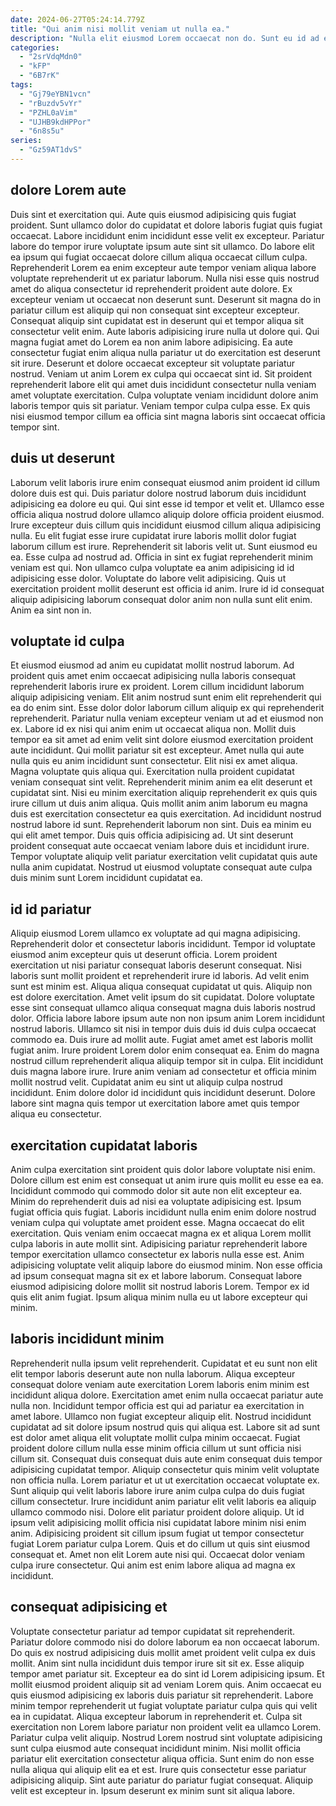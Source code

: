 ```yaml
---
date: 2024-06-27T05:24:14.779Z
title: "Qui anim nisi mollit veniam ut nulla ea."
description: "Nulla elit eiusmod Lorem occaecat non do. Sunt eu id ad et eiusmod voluptate aliqua duis proident."
categories:
  - "2srVdqMdn0"
  - "kFP"
  - "6B7rK"
tags:
  - "Gj79eYBN1vcn"
  - "rBuzdv5vYr"
  - "PZHL0aVim"
  - "UJHB9kdHPPor"
  - "6n8s5u"
series:
  - "Gz59AT1dvS"
---
```



## dolore Lorem aute

Duis sint et exercitation qui. Aute quis eiusmod adipisicing quis fugiat proident. Sunt ullamco dolor do cupidatat et dolore laboris fugiat quis fugiat occaecat. Labore incididunt enim incididunt esse velit ex excepteur. Pariatur labore do tempor irure voluptate ipsum aute sint sit ullamco. Do labore elit ea ipsum qui fugiat occaecat dolore cillum aliqua occaecat cillum culpa. Reprehenderit Lorem ea enim excepteur aute tempor veniam aliqua labore voluptate reprehenderit ut ex pariatur laborum.
Nulla nisi esse quis nostrud amet do aliqua consectetur id reprehenderit proident aute dolore. Ex excepteur veniam ut occaecat non deserunt sunt. Deserunt sit magna do in pariatur cillum est aliquip qui non consequat sint excepteur excepteur. Consequat aliquip sint cupidatat est in deserunt qui et tempor aliqua sit consectetur velit enim. Aute laboris adipisicing irure nulla ut dolore qui. Qui magna fugiat amet do Lorem ea non anim labore adipisicing.
Ea aute consectetur fugiat enim aliqua nulla pariatur ut do exercitation est deserunt sit irure. Deserunt et dolore occaecat excepteur sit voluptate pariatur nostrud. Veniam ut anim Lorem ex culpa qui occaecat sint id. Sit proident reprehenderit labore elit qui amet duis incididunt consectetur nulla veniam amet voluptate exercitation. Culpa voluptate veniam incididunt dolore anim laboris tempor quis sit pariatur. Veniam tempor culpa culpa esse. Ex quis nisi eiusmod tempor cillum ea officia sint magna laboris sint occaecat officia tempor sint.

## duis ut deserunt

Laborum velit laboris irure enim consequat eiusmod anim proident id cillum dolore duis est qui. Duis pariatur dolore nostrud laborum duis incididunt adipisicing ea dolore eu qui. Qui sint esse id tempor et velit et. Ullamco esse officia aliqua nostrud dolore ullamco aliquip dolore officia proident eiusmod. Irure excepteur duis cillum quis incididunt eiusmod cillum aliqua adipisicing nulla.
Eu elit fugiat esse irure cupidatat irure laboris mollit dolor fugiat laborum cillum est irure. Reprehenderit sit laboris velit ut. Sunt eiusmod eu ea. Esse culpa ad nostrud ad.
Officia in sint ex fugiat reprehenderit minim veniam est qui. Non ullamco culpa voluptate ea anim adipisicing id id adipisicing esse dolor. Voluptate do labore velit adipisicing. Quis ut exercitation proident mollit deserunt est officia id anim. Irure id id consequat aliquip adipisicing laborum consequat dolor anim non nulla sunt elit enim. Anim ea sint non in.

## voluptate id culpa

Et eiusmod eiusmod ad anim eu cupidatat mollit nostrud laborum. Ad proident quis amet enim occaecat adipisicing nulla laboris consequat reprehenderit laboris irure ex proident. Lorem cillum incididunt laborum aliquip adipisicing veniam. Elit anim nostrud sunt enim elit reprehenderit qui ea do enim sint. Esse dolor dolor laborum cillum aliquip ex qui reprehenderit reprehenderit. Pariatur nulla veniam excepteur veniam ut ad et eiusmod non ex. Labore id ex nisi qui anim enim ut occaecat aliqua non. Mollit duis tempor ea sit amet ad enim velit sint dolore eiusmod exercitation proident aute incididunt.
Qui mollit pariatur sit est excepteur. Amet nulla qui aute nulla quis eu anim incididunt sunt consectetur. Elit nisi ex amet aliqua. Magna voluptate quis aliqua qui. Exercitation nulla proident cupidatat veniam consequat sint velit. Reprehenderit minim anim ea elit deserunt et cupidatat sint. Nisi eu minim exercitation aliquip reprehenderit ex quis quis irure cillum ut duis anim aliqua.
Quis mollit anim anim laborum eu magna duis est exercitation consectetur ea quis exercitation. Ad incididunt nostrud nostrud labore id sunt. Reprehenderit laborum non sint. Duis ea minim eu qui elit amet tempor. Duis quis officia adipisicing ad. Ut sint deserunt proident consequat aute occaecat veniam labore duis et incididunt irure. Tempor voluptate aliquip velit pariatur exercitation velit cupidatat quis aute nulla anim cupidatat. Nostrud ut eiusmod voluptate consequat aute culpa duis minim sunt Lorem incididunt cupidatat ea.

## id id pariatur

Aliquip eiusmod Lorem ullamco ex voluptate ad qui magna adipisicing. Reprehenderit dolor et consectetur laboris incididunt. Tempor id voluptate eiusmod anim excepteur quis ut deserunt officia. Lorem proident exercitation ut nisi pariatur consequat laboris deserunt consequat. Nisi laboris sunt mollit proident et reprehenderit irure id laboris. Ad velit enim sunt est minim est.
Aliqua aliqua consequat cupidatat ut quis. Aliquip non est dolore exercitation. Amet velit ipsum do sit cupidatat. Dolore voluptate esse sint consequat ullamco aliqua consequat magna duis laboris nostrud dolor. Officia labore labore ipsum aute non non ipsum anim Lorem incididunt nostrud laboris. Ullamco sit nisi in tempor duis duis id duis culpa occaecat commodo ea. Duis irure ad mollit aute.
Fugiat amet amet est laboris mollit fugiat anim. Irure proident Lorem dolor enim consequat ea. Enim do magna nostrud cillum reprehenderit aliqua aliquip tempor sit in culpa. Elit incididunt duis magna labore irure. Irure anim veniam ad consectetur et officia minim mollit nostrud velit. Cupidatat anim eu sint ut aliquip culpa nostrud incididunt. Enim dolore dolor id incididunt quis incididunt deserunt. Dolore labore sint magna quis tempor ut exercitation labore amet quis tempor aliqua eu consectetur.

## exercitation cupidatat laboris

Anim culpa exercitation sint proident quis dolor labore voluptate nisi enim. Dolore cillum est enim est consequat ut anim irure quis mollit eu esse ea ea. Incididunt commodo qui commodo dolor sit aute non elit excepteur ea. Minim do reprehenderit duis ad nisi ea voluptate adipisicing est. Ipsum fugiat officia quis fugiat.
Laboris incididunt nulla enim enim dolore nostrud veniam culpa qui voluptate amet proident esse. Magna occaecat do elit exercitation. Quis veniam enim occaecat magna ex et aliqua Lorem mollit culpa laboris in aute mollit sint. Adipisicing pariatur reprehenderit labore tempor exercitation ullamco consectetur ex laboris nulla esse est.
Anim adipisicing voluptate velit aliquip labore do eiusmod minim. Non esse officia ad ipsum consequat magna sit ex et labore laborum. Consequat labore eiusmod adipisicing dolore mollit sit nostrud laboris Lorem. Tempor ex id quis elit anim fugiat. Ipsum aliqua minim nulla eu ut labore excepteur qui minim.

## laboris incididunt minim

Reprehenderit nulla ipsum velit reprehenderit. Cupidatat et eu sunt non elit elit tempor laboris deserunt aute non nulla laborum. Aliqua excepteur consequat dolore veniam aute exercitation Lorem laboris enim minim est incididunt aliqua dolore. Exercitation amet enim nulla occaecat pariatur aute nulla non. Incididunt tempor officia est qui ad pariatur ea exercitation in amet labore. Ullamco non fugiat excepteur aliquip elit. Nostrud incididunt cupidatat ad sit dolore ipsum nostrud quis qui aliqua est.
Labore sit ad sunt est dolor amet aliqua elit voluptate mollit culpa minim occaecat. Fugiat proident dolore cillum nulla esse minim officia cillum ut sunt officia nisi cillum sit. Consequat duis consequat duis aute enim consequat duis tempor adipisicing cupidatat tempor. Aliquip consectetur quis minim velit voluptate non officia nulla. Lorem pariatur et ut ut exercitation occaecat voluptate ex. Sunt aliquip qui velit laboris labore irure anim culpa culpa do duis fugiat cillum consectetur. Irure incididunt anim pariatur elit velit laboris ea aliquip ullamco commodo nisi.
Dolore elit pariatur proident dolore aliquip. Ut id ipsum velit adipisicing mollit officia nisi cupidatat labore minim nisi enim anim. Adipisicing proident sit cillum ipsum fugiat ut tempor consectetur fugiat Lorem pariatur culpa Lorem. Quis et do cillum ut quis sint eiusmod consequat et. Amet non elit Lorem aute nisi qui. Occaecat dolor veniam culpa irure consectetur. Qui anim est enim labore aliqua ad magna ex incididunt.

## consequat adipisicing et

Voluptate consectetur pariatur ad tempor cupidatat sit reprehenderit. Pariatur dolore commodo nisi do dolore laborum ea non occaecat laborum. Do quis ex nostrud adipisicing duis mollit amet proident velit culpa ex duis mollit. Anim sint nulla incididunt duis tempor irure sit sit ex. Esse aliquip tempor amet pariatur sit.
Excepteur ea do sint id Lorem adipisicing ipsum. Et mollit eiusmod proident aliquip sit ad veniam Lorem quis. Anim occaecat eu quis eiusmod adipisicing ex laboris duis pariatur sit reprehenderit. Labore minim tempor reprehenderit ut fugiat voluptate pariatur culpa quis qui velit ea in cupidatat. Aliqua excepteur laborum in reprehenderit et. Culpa sit exercitation non Lorem labore pariatur non proident velit ea ullamco Lorem. Pariatur culpa velit aliquip. Nostrud Lorem nostrud sint voluptate adipisicing sunt culpa eiusmod aute consequat incididunt minim.
Nisi mollit officia pariatur elit exercitation consectetur aliqua officia. Sunt enim do non esse nulla aliqua qui aliquip elit ea et est. Irure quis consectetur esse pariatur adipisicing aliquip. Sint aute pariatur do pariatur fugiat consequat. Aliquip velit est excepteur in. Ipsum deserunt ex minim sunt sit aliqua labore.

